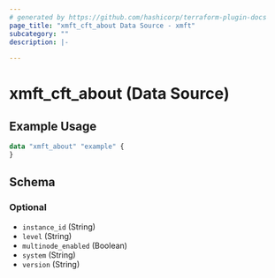 ```yaml
---
# generated by https://github.com/hashicorp/terraform-plugin-docs
page_title: "xmft_cft_about Data Source - xmft"
subcategory: ""
description: |-
  
---
```


# xmft_cft_about (Data Source)



## Example Usage

```terraform
data "xmft_about" "example" {
}
```

<!-- schema generated by tfplugindocs -->
## Schema

### Optional

- `instance_id` (String)
- `level` (String)
- `multinode_enabled` (Boolean)
- `system` (String)
- `version` (String)
